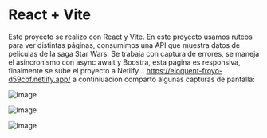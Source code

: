 # React + Vite

Este proyecto se realizo con React y Vite.
En este proyecto usamos ruteos para ver distintas páginas, consumimos una API que muestra datos de peliculas de la saga Star Wars.
Se trabaja con captura de errores, se maneja el asincronismo con async await y Boostra, esta página es responsiva, finalmente se sube el proyecto a Netlify...   https://eloquent-froyo-d59cbf.netlify.app/
a continiuacion comparto algunas capturas de pantalla:

![Image](https://github.com/user-attachments/assets/b51fa0af-383b-4776-b3c3-0675c1a66652)




![Image](https://github.com/user-attachments/assets/21e7eaa0-943c-4306-b57e-e2e3ad57ab79)




![Image](https://github.com/user-attachments/assets/44929118-a9d8-4671-bd1c-fa63587ef10b)


